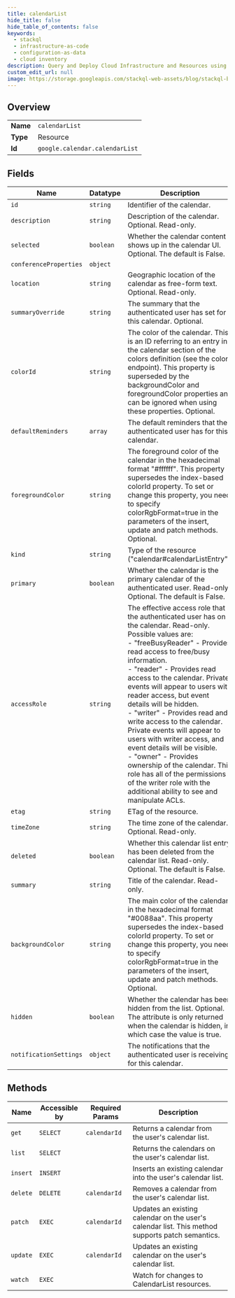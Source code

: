 ```yaml
---
title: calendarList
hide_title: false
hide_table_of_contents: false
keywords:
  - stackql
  - infrastructure-as-code
  - configuration-as-data
  - cloud inventory
description: Query and Deploy Cloud Infrastructure and Resources using SQL
custom_edit_url: null
image: https://storage.googleapis.com/stackql-web-assets/blog/stackql-blog-post-featured-image.png
---
```

  
    

## Overview
<table><tbody>
<tr><td><b>Name</b></td><td><code>calendarList</code></td></tr>
<tr><td><b>Type</b></td><td>Resource</td></tr>
<tr><td><b>Id</b></td><td><code>google.calendar.calendarList</code></td></tr>
</tbody></table>

## Fields
| Name | Datatype | Description |
| ---- | -------- | ----------- |
| `id` | `string` | Identifier of the calendar. |
| `description` | `string` | Description of the calendar. Optional. Read-only. |
| `selected` | `boolean` | Whether the calendar content shows up in the calendar UI. Optional. The default is False. |
| `conferenceProperties` | `object` |  |
| `location` | `string` | Geographic location of the calendar as free-form text. Optional. Read-only. |
| `summaryOverride` | `string` | The summary that the authenticated user has set for this calendar. Optional. |
| `colorId` | `string` | The color of the calendar. This is an ID referring to an entry in the calendar section of the colors definition (see the colors endpoint). This property is superseded by the backgroundColor and foregroundColor properties and can be ignored when using these properties. Optional. |
| `defaultReminders` | `array` | The default reminders that the authenticated user has for this calendar. |
| `foregroundColor` | `string` | The foreground color of the calendar in the hexadecimal format "#ffffff". This property supersedes the index-based colorId property. To set or change this property, you need to specify colorRgbFormat=true in the parameters of the insert, update and patch methods. Optional. |
| `kind` | `string` | Type of the resource ("calendar#calendarListEntry"). |
| `primary` | `boolean` | Whether the calendar is the primary calendar of the authenticated user. Read-only. Optional. The default is False. |
| `accessRole` | `string` | The effective access role that the authenticated user has on the calendar. Read-only. Possible values are:  <br />- "freeBusyReader" - Provides read access to free/busy information. <br />- "reader" - Provides read access to the calendar. Private events will appear to users with reader access, but event details will be hidden. <br />- "writer" - Provides read and write access to the calendar. Private events will appear to users with writer access, and event details will be visible. <br />- "owner" - Provides ownership of the calendar. This role has all of the permissions of the writer role with the additional ability to see and manipulate ACLs. |
| `etag` | `string` | ETag of the resource. |
| `timeZone` | `string` | The time zone of the calendar. Optional. Read-only. |
| `deleted` | `boolean` | Whether this calendar list entry has been deleted from the calendar list. Read-only. Optional. The default is False. |
| `summary` | `string` | Title of the calendar. Read-only. |
| `backgroundColor` | `string` | The main color of the calendar in the hexadecimal format "#0088aa". This property supersedes the index-based colorId property. To set or change this property, you need to specify colorRgbFormat=true in the parameters of the insert, update and patch methods. Optional. |
| `hidden` | `boolean` | Whether the calendar has been hidden from the list. Optional. The attribute is only returned when the calendar is hidden, in which case the value is true. |
| `notificationSettings` | `object` | The notifications that the authenticated user is receiving for this calendar. |
## Methods
| Name | Accessible by | Required Params | Description |
| ---- | ------------- | --------------- | ----------- |
| `get` | `SELECT` | `calendarId` | Returns a calendar from the user's calendar list. |
| `list` | `SELECT` |  | Returns the calendars on the user's calendar list. |
| `insert` | `INSERT` |  | Inserts an existing calendar into the user's calendar list. |
| `delete` | `DELETE` | `calendarId` | Removes a calendar from the user's calendar list. |
| `patch` | `EXEC` | `calendarId` | Updates an existing calendar on the user's calendar list. This method supports patch semantics. |
| `update` | `EXEC` | `calendarId` | Updates an existing calendar on the user's calendar list. |
| `watch` | `EXEC` |  | Watch for changes to CalendarList resources. |
